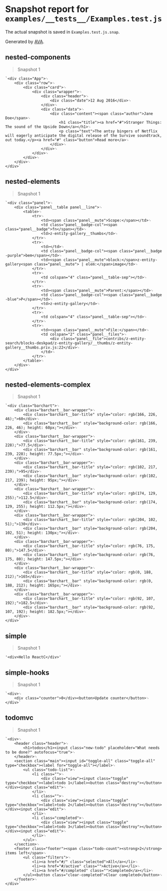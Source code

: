 # Snapshot report for `examples/__tests__/Examples.test.js`

The actual snapshot is saved in `Examples.test.js.snap`.

Generated by [AVA](https://ava.li).

## nested-components

> Snapshot 1

    `<div class="App">␊
        <div class="row">␊
            <div class="card">␊
                <div class="wrapper">␊
                    <div class="header">␊
                        <div class="date">12 Aug 2016</div>␊
                    </div>␊
                    <div class="data">␊
                        <div class="content"><span class="author">Jane Doe</span>␊
                            <h1 class="title"><a href="#">Stranger Things: The sound of the Upside Down</a></h1>␊
                            <p class="text">The antsy bingers of Netflix will eagerly anticipate the digital release of the Survive soundtrack, out today.</p><a href="#" class="button">Read more</a>␊
                        </div>␊
                    </div>␊
                </div>␊
            </div>␊
        </div>␊
    </div>`

## nested-elements

> Snapshot 1

    `<div class="panel">␊
        <div class="panel__table panel__line">␊
            <table>␊
                <tr>␊
                    <td><span class="panel__mute">Scope:</span></td>␊
                    <td class="panel__badge-col"><span class="panel__badge">fn</span></td>␊
                    <td>z-entity-gallery__thumbs</td>␊
                </tr>␊
                <tr>␊
                    <td></td>␊
                    <td class="panel__badge-col"><span class="panel__badge -purple">bem</span></td>␊
                    <td><span class="panel__mute">block:</span>z-entity-gallery<span class="panel__mute"> | elem:</span>image</td>␊
                </tr>␊
                <tr>␊
                    <td colspan="4" class="panel__table-sep"></td>␊
                </tr>␊
                <tr>␊
                    <td><span class="panel__mute">Parent:</span></td>␊
                    <td class="panel__badge-col"><span class="panel__badge -blue">P</span></td>␊
                    <td>z-entity-gallery</td>␊
                </tr>␊
                <tr>␊
                    <td colspan="4" class="panel__table-sep"></td>␊
                </tr>␊
                <tr>␊
                    <td><span class="panel__mute">File:</span></td>␊
                    <td colspan="2" class="panel__files">␊
                        <div class="panel__file">contribs/z-entity-search/blocks-deskpad/z-entity-gallery/__thumbs/z-entity-gallery__thumbs.priv.js:22</div>␊
                    </td>␊
                </tr>␊
            </table>␊
        </div>␊
    </div>`

## nested-elements-complex

> Snapshot 1

    `<div class="barchart">␊
        <div class="barchart__bar-wrapper">␊
            <div class="barchart__bar-title" style="color: rgb(166, 226, 46);">60</div>␊
            <div class="barchart__bar" style="background-color: rgb(166, 226, 46); height: 60px;"></div>␊
        </div>␊
        <div class="barchart__bar-wrapper">␊
            <div class="barchart__bar-title" style="color: rgb(161, 239, 228);">77.5</div>␊
            <div class="barchart__bar" style="background-color: rgb(161, 239, 228); height: 77.5px;"></div>␊
        </div>␊
        <div class="barchart__bar-wrapper">␊
            <div class="barchart__bar-title" style="color: rgb(102, 217, 239);">95</div>␊
            <div class="barchart__bar" style="background-color: rgb(102, 217, 239); height: 95px;"></div>␊
        </div>␊
        <div class="barchart__bar-wrapper">␊
            <div class="barchart__bar-title" style="color: rgb(174, 129, 255);">112.5</div>␊
            <div class="barchart__bar" style="background-color: rgb(174, 129, 255); height: 112.5px;"></div>␊
        </div>␊
        <div class="barchart__bar-wrapper">␊
            <div class="barchart__bar-title" style="color: rgb(204, 102, 51);">130</div>␊
            <div class="barchart__bar" style="background-color: rgb(204, 102, 51); height: 130px;"></div>␊
        </div>␊
        <div class="barchart__bar-wrapper">␊
            <div class="barchart__bar-title" style="color: rgb(76, 175, 80);">147.5</div>␊
            <div class="barchart__bar" style="background-color: rgb(76, 175, 80); height: 147.5px;"></div>␊
        </div>␊
        <div class="barchart__bar-wrapper">␊
            <div class="barchart__bar-title" style="color: rgb(0, 188, 212);">165</div>␊
            <div class="barchart__bar" style="background-color: rgb(0, 188, 212); height: 165px;"></div>␊
        </div>␊
        <div class="barchart__bar-wrapper">␊
            <div class="barchart__bar-title" style="color: rgb(92, 107, 192);">182.5</div>␊
            <div class="barchart__bar" style="background-color: rgb(92, 107, 192); height: 182.5px;"></div>␊
        </div>␊
    </div>`

## simple

> Snapshot 1

    '<div>Hello ReactC</div>'

## simple-hooks

> Snapshot 1

    `<div>␊
        <div class="counter">0</div><button>Update counter</button>␊
    </div>`

## todomvc

> Snapshot 1

    `<div>␊
        <header class="header">␊
            <h1>todos</h1><input class="new-todo" placeholder="What needs to be done?" autofocus="true">␊
        </header>␊
        <section class="main"><input id="toggle-all" class="toggle-all" type="checkbox"><label for="toggle-all"></label>␊
            <ul class="todo-list">␊
                <li class="">␊
                    <div class="view"><input class="toggle" type="checkbox"><label>todo 1</label><button class="destroy"></button></div><input class="edit">␊
                </li>␊
                <li class="">␊
                    <div class="view"><input class="toggle" type="checkbox"><label>todo 2</label><button class="destroy"></button></div><input class="edit">␊
                </li>␊
                <li class="completed">␊
                    <div class="view"><input class="toggle" type="checkbox"><label>todo 3</label><button class="destroy"></button></div><input class="edit">␊
                </li>␊
            </ul>␊
        </section>␊
        <footer class="footer"><span class="todo-count"><strong>2</strong> items left</span>␊
            <ul class="filters">␊
                <li><a href="#/" class="selected">All</a></li>␊
                <li><a href="#/active" class="">Active</a></li>␊
                <li><a href="#/completed" class="">Completed</a></li>␊
            </ul><button class="clear-completed">Clear completed</button>␊
        </footer>␊
    </div>`
